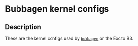 # Bubbagen kernel configs

## Description
These are the kernel configs used by [`bubbagen`](https://github.com/gordonb3/bubbagen) on the Excito B3. 



